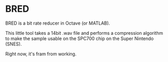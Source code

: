 # BRED
BRED is a bit rate reducer in Octave (or MATLAB).

This little tool takes a 14bit .wav file and performs a compression algorithm to make the sample usable on the SPC700 chip on the Super Nintendo (SNES).

Right now, it's fram from working.
